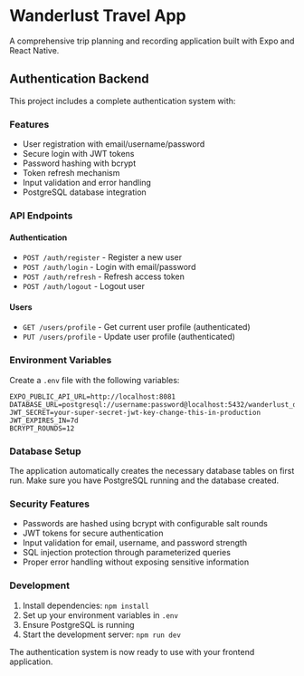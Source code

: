 # Wanderlust Travel App

A comprehensive trip planning and recording application built with Expo and React Native.

## Authentication Backend

This project includes a complete authentication system with:

### Features
- User registration with email/username/password
- Secure login with JWT tokens
- Password hashing with bcrypt
- Token refresh mechanism
- Input validation and error handling
- PostgreSQL database integration

### API Endpoints

#### Authentication
- `POST /auth/register` - Register a new user
- `POST /auth/login` - Login with email/password
- `POST /auth/refresh` - Refresh access token
- `POST /auth/logout` - Logout user

#### Users
- `GET /users/profile` - Get current user profile (authenticated)
- `PUT /users/profile` - Update user profile (authenticated)

### Environment Variables

Create a `.env` file with the following variables:

```env
EXPO_PUBLIC_API_URL=http://localhost:8081
DATABASE_URL=postgresql://username:password@localhost:5432/wanderlust_db
JWT_SECRET=your-super-secret-jwt-key-change-this-in-production
JWT_EXPIRES_IN=7d
BCRYPT_ROUNDS=12
```

### Database Setup

The application automatically creates the necessary database tables on first run. Make sure you have PostgreSQL running and the database created.

### Security Features

- Passwords are hashed using bcrypt with configurable salt rounds
- JWT tokens for secure authentication
- Input validation for email, username, and password strength
- SQL injection protection through parameterized queries
- Proper error handling without exposing sensitive information

### Development

1. Install dependencies: `npm install`
2. Set up your environment variables in `.env`
3. Ensure PostgreSQL is running
4. Start the development server: `npm run dev`

The authentication system is now ready to use with your frontend application.
